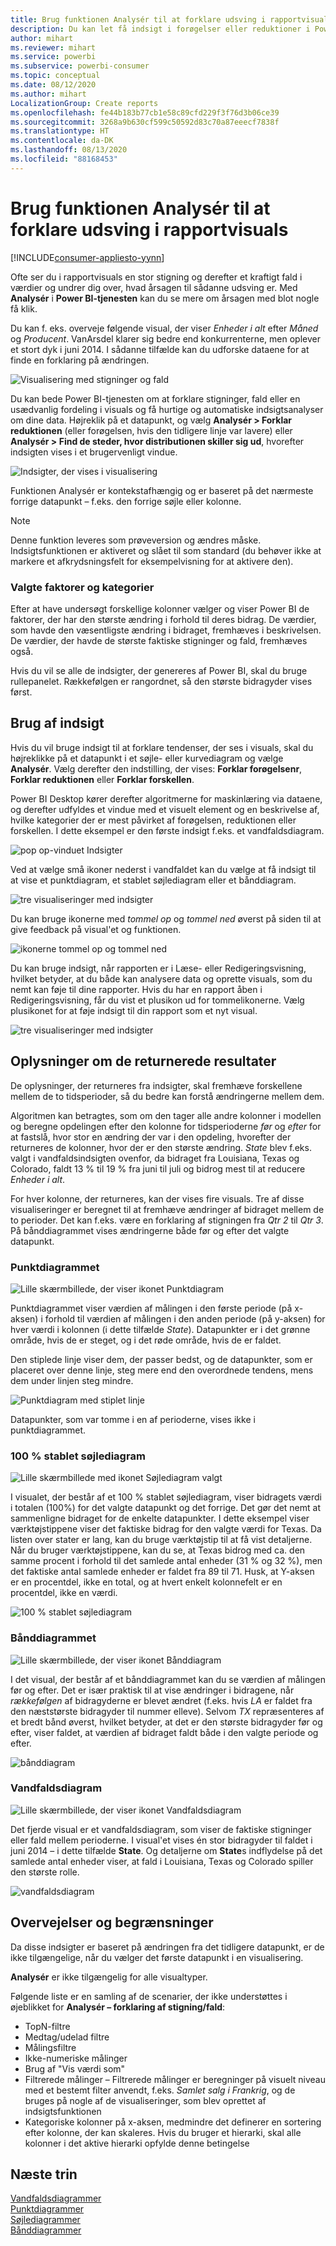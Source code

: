 ```yaml
---
title: Brug funktionen Analysér til at forklare udsving i rapportvisuals
description: Du kan let få indsigt i forøgelser eller reduktioner i Power BI-tjenesten
author: mihart
ms.reviewer: mihart
ms.service: powerbi
ms.subservice: powerbi-consumer
ms.topic: conceptual
ms.date: 08/12/2020
ms.author: mihart
LocalizationGroup: Create reports
ms.openlocfilehash: fe44b183b77cb1e58c89cfd229f3f76d3b06ce39
ms.sourcegitcommit: 3268a9b630cf599c50592d83c70a87eeecf7838f
ms.translationtype: HT
ms.contentlocale: da-DK
ms.lasthandoff: 08/13/2020
ms.locfileid: "88168453"
---
```

# <a name="use-the-analyze-feature-to-explain-fluctuations-in-report-visuals"></a>Brug funktionen Analysér til at forklare udsving i rapportvisuals

[!INCLUDE[consumer-appliesto-yynn](../includes/consumer-appliesto-yynn.md)]

Ofte ser du i rapportvisuals en stor stigning og derefter et kraftigt fald i værdier og undrer dig over, hvad årsagen til sådanne udsving er. Med **Analysér** i **Power BI-tjenesten** kan du se mere om årsagen med blot nogle få klik.

Du kan f. eks. overveje følgende visual, der viser *Enheder i alt* efter *Måned* og *Producent*. VanArsdel klarer sig bedre end konkurrenterne, men oplever et stort dyk i juni 2014. I sådanne tilfælde kan du udforske dataene for at finde en forklaring på ændringen. 

![Visualisering med stigninger og fald](media/end-user-analyze-visuals/power-bi-line-chart.png)

Du kan bede Power BI-tjenesten om at forklare stigninger, fald eller en usædvanlig fordeling i visuals og få hurtige og automatiske indsigtsanalyser om dine data. Højreklik på et datapunkt, og vælg **Analysér > Forklar reduktionen** (eller forøgelsen, hvis den tidligere linje var lavere) eller **Analysér > Find de steder, hvor distributionen skiller sig ud**, hvorefter indsigten vises i et brugervenligt vindue.

![Indsigter, der vises i visualisering](media/end-user-analyze-visuals/power-bi-decrease.png)

Funktionen Analysér er kontekstafhængig og er baseret på det nærmeste forrige datapunkt – f.eks. den forrige søjle eller kolonne.

> [!NOTE]
> Denne funktion leveres som prøveversion og ændres måske. Indsigtsfunktionen er aktiveret og slået til som standard (du behøver ikke at markere et afkrydsningsfelt for eksempelvisning for at aktivere den).

### <a name="which-factors-and-categories-are-chosen"></a>Valgte faktorer og kategorier

Efter at have undersøgt forskellige kolonner vælger og viser Power BI de faktorer, der har den største ændring i forhold til deres bidrag. De værdier, som havde den væsentligste ændring i bidraget, fremhæves i beskrivelsen. De værdier, der havde de største faktiske stigninger og fald, fremhæves også.

Hvis du vil se alle de indsigter, der genereres af Power BI, skal du bruge rullepanelet. Rækkefølgen er rangordnet, så den største bidragyder vises først. 

## <a name="using-insights"></a>Brug af indsigt
Hvis du vil bruge indsigt til at forklare tendenser, der ses i visuals, skal du højreklikke på et datapunkt i et søjle- eller kurvediagram og vælge **Analysér**. Vælg derefter den indstilling, der vises: **Forklar forøgelsenr**, **Forklar reduktionen** eller **Forklar forskellen**.

Power BI Desktop kører derefter algoritmerne for maskinlæring via dataene, og derefter udfyldes et vindue med et visuelt element og en beskrivelse af, hvilke kategorier der er mest påvirket af forøgelsen, reduktionen eller forskellen.  I dette eksempel er den første indsigt f.eks. et vandfaldsdiagram.

![pop op-vinduet Indsigter](media/end-user-analyze-visuals/power-bi-insight.png)

Ved at vælge små ikoner nederst i vandfaldet kan du vælge at få indsigt til at vise et punktdiagram, et stablet søjlediagram eller et bånddiagram.

![tre visualiseringer med indsigter](media/end-user-analyze-visuals/power-bi-options.png)

Du kan bruge ikonerne med *tommel op* og *tommel ned* øverst på siden til at give feedback på visual'et og funktionen.  

![ikonerne tommel op og tommel ned](media/end-user-analyze-visuals/power-bi-thumbs.png)


Du kan bruge indsigt, når rapporten er i Læse- eller Redigeringsvisning, hvilket betyder, at du både kan analysere data og oprette visuals, som du nemt kan føje til dine rapporter. Hvis du har en rapport åben i Redigeringsvisning, får du vist et plusikon ud for tommelikonerne. Vælg plusikonet for at føje indsigt til din rapport som et nyt visual. 

![tre visualiseringer med indsigter](media/end-user-analyze-visuals/power-bi-add-visual.png)

## <a name="details-of-the-results-returned"></a>Oplysninger om de returnerede resultater

De oplysninger, der returneres fra indsigter, skal fremhæve forskellene mellem de to tidsperioder, så du bedre kan forstå ændringerne mellem dem.  

Algoritmen kan betragtes, som om den tager alle andre kolonner i modellen og beregne opdelingen efter den kolonne for tidsperioderne *før* og *efter* for at fastslå, hvor stor en ændring der var i den opdeling, hvorefter der returneres de kolonner, hvor der er den største ændring. *State* blev f.eks. valgt i vandfaldsindsigten ovenfor, da bidraget fra Louisiana, Texas og Colorado, faldt 13 % til 19 % fra juni til juli og bidrog mest til at reducere *Enheder i alt*.  

For hver kolonne, der returneres, kan der vises fire visuals. Tre af disse visualiseringer er beregnet til at fremhæve ændringer af bidraget mellem de to perioder. Det kan f.eks. være en forklaring af stigningen fra *Qtr 2* til *Qtr 3*. På bånddiagrammet vises ændringerne både før og efter det valgte datapunkt.

### <a name="the-scatter-plot"></a>Punktdiagrammet

![Lille skærmbillede, der viser ikonet Punktdiagram](media/end-user-analyze-visuals/power-bi-scatter-icon.png)

Punktdiagrammet viser værdien af målingen i den første periode (på x-aksen) i forhold til værdien af målingen i den anden periode (på y-aksen) for hver værdi i kolonnen (i dette tilfælde *State*). Datapunkter er i det grønne område, hvis de er steget, og i det røde område, hvis de er faldet. 

Den stiplede linje viser dem, der passer bedst, og de datapunkter, som er placeret over denne linje, steg mere end den overordnede tendens, mens dem under linjen steg mindre.  

![Punktdiagram med stiplet linje](media/end-user-analyze-visuals/power-bi-scatter.png)

Datapunkter, som var tomme i en af perioderne, vises ikke i punktdiagrammet.

### <a name="the-100-stacked-column-chart"></a>100 % stablet søjlediagram

![Lille skærmbillede med ikonet Søjlediagram valgt](media/end-user-analyze-visuals/power-bi-column-icon.png)

I visualet, der består af et 100 % stablet søjlediagram, viser bidragets værdi i totalen (100%) for det valgte datapunkt og det forrige. Det gør det nemt at sammenligne bidraget for de enkelte datapunkter. I dette eksempel viser værktøjstippene viser det faktiske bidrag for den valgte værdi for Texas. Da listen over stater er lang, kan du bruge værktøjstip til at få vist detaljerne. Når du bruger værktøjstippene, kan du se, at Texas bidrog med ca. den samme procent i forhold til det samlede antal enheder (31 % og 32 %), men det faktiske antal samlede enheder er faldet fra 89 til 71. Husk, at Y-aksen er en procentdel, ikke en total, og at hvert enkelt kolonnefelt er en procentdel, ikke en værdi. 

![100 % stablet søjlediagram](media/end-user-analyze-visuals/power-bi-stacked.png)

### <a name="the-ribbon-chart"></a>Bånddiagrammet

![Lille skærmbillede, der viser ikonet Bånddiagram](media/end-user-analyze-visuals/power-bi-ribbon-icon.png)

I det visual, der består af et bånddiagrammet kan du se værdien af målingen før og efter. Det er især praktisk til at vise ændringer i bidragene, når *rækkefølgen* af bidragyderne er blevet ændret (f.eks. hvis *LA* er faldet fra den næststørste bidragyder til nummer elleve).  Selvom *TX* repræsenteres af et bredt bånd øverst, hvilket betyder, at det er den største bidragyder før og efter, viser faldet, at værdien af bidraget faldt både i den valgte periode og efter.

![bånddiagram](media/end-user-analyze-visuals/power-bi-ribbon-tooltip.png)

### <a name="the-waterfall-chart"></a>Vandfaldsdiagram

![Lille skærmbillede, der viser ikonet Vandfaldsdiagram](media/end-user-analyze-visuals/power-bi-waterfall-icon.png)

Det fjerde visual er et vandfaldsdiagram, som viser de faktiske stigninger eller fald mellem perioderne. I visual'et vises én stor bidragyder til faldet i juni 2014 – i dette tilfælde **State**. Og detaljerne om **State**s indflydelse på det samlede antal enheder viser, at fald i Louisiana, Texas og Colorado spiller den største rolle.      

![vandfaldsdiagram](media/end-user-analyze-visuals/power-bi-insight.png)


 



## <a name="considerations-and-limitations"></a>Overvejelser og begrænsninger
Da disse indsigter er baseret på ændringen fra det tidligere datapunkt, er de ikke tilgængelige, når du vælger det første datapunkt i en visualisering. 

**Analysér** er ikke tilgængelig for alle visualtyper. 

Følgende liste er en samling af de scenarier, der ikke understøttes i øjeblikket for **Analysér – forklaring af stigning/fald**:

* TopN-filtre
* Medtag/udelad filtre
* Målingsfiltre
* Ikke-numeriske målinger
* Brug af "Vis værdi som"
* Filtrerede målinger – Filtrerede målinger er beregninger på visuelt niveau med et bestemt filter anvendt, f.eks. *Samlet salg i Frankrig*, og de bruges på nogle af de visualiseringer, som blev oprettet af indsigtsfunktionen
* Kategoriske kolonner på x-aksen, medmindre det definerer en sortering efter kolonne, der kan skaleres. Hvis du bruger et hierarki, skal alle kolonner i det aktive hierarki opfylde denne betingelse


## <a name="next-steps"></a>Næste trin
[Vandfaldsdiagrammer](../visuals/power-bi-visualization-waterfall-charts.md)    
[Punktdiagrammer](../visuals/power-bi-visualization-scatter.md)    
[Søjlediagrammer](../visuals/power-bi-report-visualizations.md)    
[Bånddiagrammer](../visuals/desktop-ribbon-charts.md)
